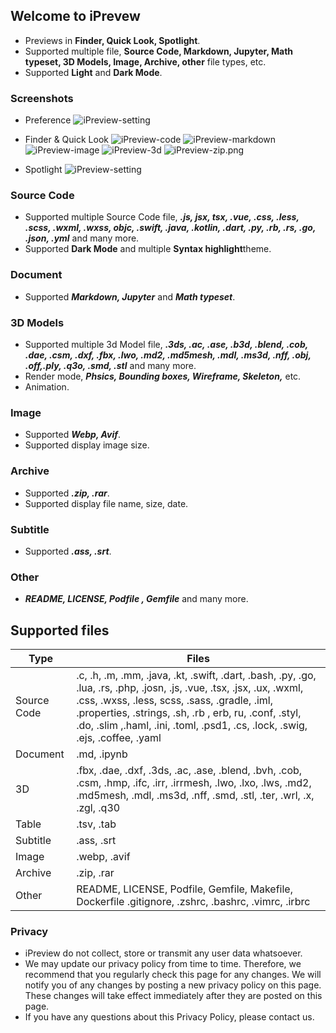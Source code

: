 ## Welcome to iPrevew

- Previews in **Finder, Quick Look, Spotlight**.
- Supported multiple file, **Source Code, Markdown, Jupyter, Math typeset, 3D Models, Image, Archive, other** file types, etc.
- Supported **Light** and **Dark Mode**.

### Screenshots
- Preference
  ![iPreview-setting](https://i.loli.net/2020/06/24/X34H5aZtgoND7wn.png)
  
- Finder & Quick Look
  ![iPreview-code](https://i.loli.net/2020/06/24/7jL6OIC5xtWdnFb.png)
  ![iPreview-markdown](https://i.loli.net/2020/06/24/TMbfoPJyurAqwxU.png)
  ![iPreview-image](https://i.loli.net/2020/06/24/9qmNRkbDwZ7snfG.png)
  ![iPreview-3d](https://i.loli.net/2020/06/24/ZOH19xeaGWncIfr.png)
  ![iPreview-zip.png](https://i.loli.net/2020/11/06/Ri1I89v2VK7plky.png)
- Spotlight
  ![iPreview-setting](https://i.loli.net/2020/06/24/8PwYg9bKBjLtTOp.png)


### Source Code
- Supported multiple Source Code file, ***.js, jsx, tsx, .vue, .css, .less, .scss, .wxml, .wxss, objc, .swift, .java, .kotlin, .dart, .py, .rb, .rs, .go, .json, .yml*** and many more.
- Supported **Dark Mode** and multiple **Syntax highlight**theme.

### Document
- Supported ***Markdown, Jupyter*** and ***Math typeset***.

### 3D Models
- Supported multiple 3d Model file, ***.3ds, .ac, .ase, .b3d, .blend, .cob, .dae, .csm, .dxf, .fbx, .lwo, .md2, .md5mesh, .mdl, .ms3d, .nff, .obj, .off,.ply, .q3o, .smd, .stl*** and many more.
- Render mode, ***Phsics, Bounding boxes, Wireframe, Skeleton,*** etc.
- Animation.

### Image
- Supported ***Webp, Avif***.
- Supported display image size.

### Archive
- Supported ***.zip, .rar***.
- Supported display file name, size, date.

### Subtitle
- Supported ***.ass, .srt***.

### Other
- ***README, LICENSE, Podfile , Gemfile*** and many more.

## Supported files
|  Type   | Files  |
|  ----  | ----  |
|  Source Code | .c, .h, .m, .mm, .java, .kt, .swift, .dart, .bash, .py, .go, .lua, .rs, .php,  .josn, .js, .vue,  .tsx, .jsx, .ux, .wxml, .css, .wxss, .less, scss, .sass, .gradle, .iml, .properties, .strings, .sh, .rb , erb, ru, .conf, .styl, .do, .slim ,.haml, .ini, .toml, .psd1, .cs, .lock, .swig, .ejs, .coffee, .yaml |
| Document  | .md, .ipynb |
| 3D  | .fbx, .dae, .dxf, .3ds, .ac, .ase, .blend, .bvh, .cob, .csm, .hmp, .ifc, .irr, .irrmesh, .lwo, .lxo, .lws, .md2, .md5mesh, .mdl, .ms3d, .nff, .smd, .stl, .ter, .wrl, .x, .zgl, .q30 |
| Table  | .tsv, .tab |
| Subtitle  | .ass, .srt |
| Image  | .webp, .avif |
| Archive  | .zip, .rar |
| Other  | README, LICENSE, Podfile, Gemfile, Makefile, Dockerfile .gitignore, .zshrc, .bashrc, .vimrc, .irbrc  |


### Privacy
- iPreview do not collect, store or transmit any user data whatsoever.
- We may update our privacy policy from time to time. Therefore, we recommend that you regularly check this page for any changes. We will notify you of any changes by posting a new privacy policy on this page. These changes will take effect immediately after they are posted on this page.
- If you have any questions about this Privacy Policy, please contact us.
